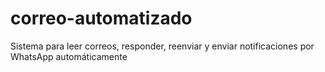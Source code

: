 # correo-automatizado
Sistema para leer correos, responder, reenviar y enviar notificaciones por WhatsApp automáticamente
